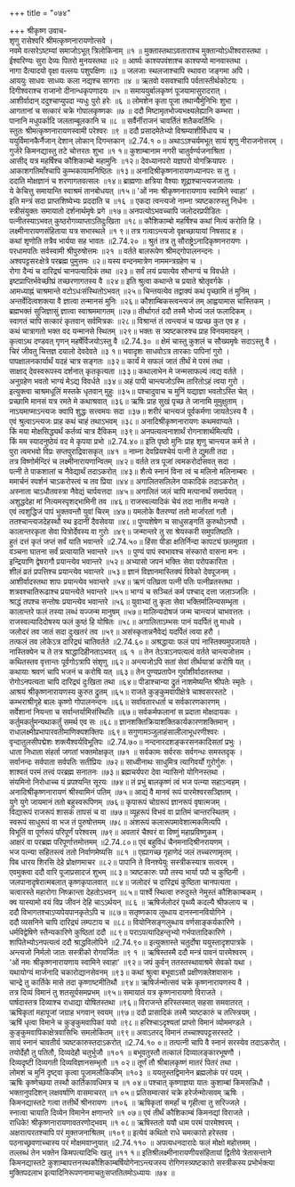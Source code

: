 +++
title = "०७४"

+++
श्रीकृष्ण उवाच-  
शृणु रासेश्वरि श्रीमत्कृष्णनारायणोत्सवे ।  
नवमे वत्सरेऽष्टम्यां समाजोऽभूत् त्रिलोकिनाम् ॥१ ॥
मुक्तास्तथाऽवताराश्च मुक्तान्योऽधीश्वरास्तथा ।  
ईश्वरिण्यः सुरा देव्यः पितरो मुनयस्तथा ॥२ ॥
आर्ष्यः काश्यपवंशाश्च काश्यप्यो मानवास्तथा ।  
नागा दैत्यादयो वृक्षा वल्लयः पशुपक्षिणः ॥३ ॥
जलजाः स्थलजाश्चापि स्थावरा जङ्गमा अपि ।  
आययुः साधवः साध्व्यः कला नद्यश्च सागराः ॥४ ॥
ऋतवो वसवश्चापि पर्वतास्तीर्थकोटयः ।  
दिगीश्वराश्च राजानो दीनान्धकृपणादयः ॥५ ॥
समाययुर्बालकृष्णं पूजयामासुरादरात् ।  
आशीर्वादान् ददुश्चाप्युपदा न्यधुः पुरो हरेः ॥६ ॥
लोमशेन कृता पूजा तथान्यैर्मुनिभिः शुभा ।  
आगतानां च सत्कारं चक्रे गोपालकृष्णकः ॥७ ॥
ददौ मिष्टामृतभोज्यभक्ष्यलेह्यानि कम्भरा ।  
पानानि मधुपर्कादि जलताम्बूलकानि च ॥८ ॥
सर्वैर्नीराजनं चावर्तितं शतैकवर्तिभिः ।  
स्तुतः श्रीमत्कृष्णनारायणस्वामी परेश्वरः ॥९ ॥
ददौ प्रसादमेतेभ्यो विश्रम्याशीर्विधाय च ।  
ययुर्विमानकैर्नैजान् देशान् लोकान् दिगन्तकान् ॥2.74.१ ०॥
अथाऽऽश्चर्यमभूत् सायं शृणु नीराजनोत्तरम् ।  
गुर्जरे किमनद्यास्तु तटे चोत्तरतः शुभा ॥१ १॥
कुशाम्बानाम नगरी चातुर्वर्ण्यजनाश्रिता ।  
आसीद् यत्र महर्षिश्च कौशिकाम्बो महामुनिः ॥१२॥
देवध्यानपरो यज्ञपरो योगक्रियापरः ।  
आकाशगतिमाँश्चापि कुम्भकायामनिष्ठितः ॥१३॥
अनादिश्रीकृष्णनारायणध्यानपरः स तु ।  
ददाति मोक्षज्ञानं च शरणागतवत्सलः ॥१४॥
ब्राह्मणाः क्षत्रिया वैश्याः शूद्राश्चान्त्यजजातयः ।  
ये केचित्तु समायान्ति स्वाश्रमं तानबोधयत् ॥१५॥
'ओं नमः श्रीकृष्णनारायणाय स्वामिने स्वाहा' ।  
इति मन्त्रं सदा प्राप्तशिष्येभ्यः प्रददाति च ॥१६ ॥
एकदा त्वन्त्यजो नाम्ना त्र्यष्टकारुस्तु निर्धनः ।  
स्त्रीसंयुक्तः समायातो दर्शनार्थमृषेः प्रगे ॥१७॥
अनपत्योऽभवच्चापि जलोदरप्रपीडितः ।  
पत्नीतस्याऽभवत् कुष्ठरोगव्याप्ताऽतिदुःखिता ॥१८॥
कौशिकाम्बो महर्षिश्च कथां नित्यं करोति हि ।  
लक्ष्मीनारायणसंहिताया यत्र सभास्थले ॥१ ९॥
तत्र गत्वाऽन्त्यजो वृक्षच्छायायां निषसाद ह ।  
कथां शृणोति तत्रैव भार्यया सह भावतः ॥2.74.२० ॥
श्रुतं तत्र तु सौराष्ट्रेऽनादिकृष्णनरायणः ।  
परधामपतिः सर्वस्वामी श्रीपुरुषोत्तमः ॥२१ ॥
वर्तते बालरूपेण श्रीमद्गोपालनन्दनः ।  
अश्वपट्टसरःक्षेत्रे परब्रह्म पुमुत्तमः ॥२॥
यस्य वन्दनमात्रेण नाममन्त्रग्रहेण च ।  
रोगा दैन्यं च दारिद्र्यं चानपत्यादिकं तथा ॥२३॥
सर्वं लयं प्रयात्येव सौभाग्यं च विवर्धते ।  
इष्टप्राप्तिर्भवेच्छीघ्रं तच्छरणागतस्य वै ॥२४॥
इति श्रुत्वा कथान्ते च प्रयाते श्रोतृवर्गके ।  
आमध्याह्नं चाश्रमान्ते वटोऽधःसंस्थितोऽभवत् ॥२५॥
चिन्तयत्येव तद्वाक्यं कथं पृच्छामि तं मुनिम् ।  
अन्तर्वेदित्वशक्त्या वै ज्ञात्वा तन्मानसं मुनिः ॥२६॥
कौशाम्बिकस्त्वन्त्यजं तम् आह्वयामास चास्तिकम् ।  
ब्रह्मभक्तं सुजिज्ञासुं ज्ञात्वा स्वाश्रममागतम् ॥२७॥
तीर्थागतं ददौ तस्मै भोज्यं जलं फलादिकम् ।  
स्वागतं चापि सत्कारं कृतवान् सर्वमित्रकः ॥२८॥
विश्रान्तं तं त्वन्त्यजं च पप्रच्छ कुत एव ह ।  
कथं चात्रागतो भक्त वद यन्मानसे स्थितम् ॥२९॥
भक्तः स त्र्यष्टकारुश्च प्राह विनयमावहन् ।  
कृत्वाऽथ दण्डवत् गृणन् महर्षेर्विजयोऽस्तु वै ॥2.74.३० ॥
क्षेमं चास्तु कुशलं च सौख्यमृषेः सदाऽस्तु वै ।  
चिरं जीवतु चित्तज्ञ दयालो देवदेवते ॥३ १॥
भवादृशः साधवोऽत्र तारकाः पापिनां गुरो ।  
पापक्षालनकार्यार्थं यदहं चात्र सङ्गतः ॥३२॥
कार्यं मे सफलं जातं तीर्थं मे परमं तथा ।  
साक्षाद् देवस्वरूपस्य दर्शनात् कृतकृत्यता ॥३३॥
कथालाभेन मे जन्मसाफल्यं त्वद्य वर्तते ।  
अनुग्रहेण भवतो भाग्यं मेऽद्य विवर्धते ॥३४॥
अहं पापी चान्त्यजोऽस्मि तारितोऽहं त्वया गुरो ।  
इत्युक्त्वा चाश्रमधूलिं मस्तके धृतवान् मुहुः ॥३५॥
पश्चादुवाच च मुनिं यद्याज्ञा भवतोऽस्ति चेत् ।  
प्रच्छामि मानसं यत्र रमते मे कथाश्रवात् ॥३६॥
ऋषिः प्राह सुखं पृच्छ ते जानामि मुमुक्षुताम् ।  
नाऽयमाप्माऽन्त्यजः क्वापि शुद्धः सत्त्वमयः सदा ॥३७॥
शरीरं चान्त्यजं पूर्वकर्मणा जायतेऽस्य वै ।  
एवं श्रुत्वाऽन्त्यजः प्राह कथं चाहं तथाऽभवम् ॥३८॥
अनादिश्रीकृष्णनारायणः कथमवाप्यते ।  
किं मया मोक्षसिद्ध्यर्थं कर्तव्यं चात्र दैविकम् ॥३९॥
अनपत्यत्वनाशार्थं रोगनाशार्थमित्यपि ।  
किं मम स्यादनुष्ठेयं वद मे कृपया प्रभो ॥2.74.४०॥
इति पृष्ठो मुनिः प्राह शृणु चान्त्यज कर्म ते ।  
पुरा त्वमभवो विप्रः सप्तपुराद्रिवासकृत् ॥४१ ॥
नाम्ना देवप्रियश्चेयं पत्नी ते द्युमती तदा ।  
तत्र विष्णोर्मन्दिरं च लक्ष्मीनारायणान्वितम् ॥४२॥
वर्तते तत्र पूजां त्वमकरोर्दासवत् सदा ।  
पत्नी ते पाकशालां च नैवेद्यार्थं तदाऽकरोत् ॥४३॥
शैत्ये स्नानं विना त्वं च मलिनो मलिनाम्बरः ।  
ममार्चनं स्पर्शनं चाऽकरोस्त्वं च तव प्रिया ॥४४॥
अगालितसलिलेन पाकादिकं तदाऽकरोत् ।  
अस्नाता चाऽधौतवस्त्रा नैवेद्यं चार्पयत्तदा ॥४५॥
अगालितं जलं चापि मत्पानार्थं समार्पयत् ।  
अशुद्धदेहा मां नित्यमस्पृशद्भामिनी तव ॥४६॥
राजस्वल्यादिकं चेयं तदा नातीव मन्यते ।  
एवं त्वशुद्धिजं पापं भुक्तवन्तौ युवां चिरम् ॥४७॥
यमलोके वैतरण्यां ततो मार्जारतां गतौ ।  
ततश्चान्त्यजदेहस्थौ स्थ इदानीं दैवसेवया ॥४८॥
पुण्यशेषेण च साधुसङ्गतिं कुरुथोऽनघौ ।  
कालान्तरकृता सेवा पित्रोर्देवस्य वा गुरोः ॥४९॥
जन्मान्तरे तु सा श्रेयस्करी समुपतिष्ठति ।  
हुतं दत्तं कृतं जप्तं सर्वं याति भवान्तरे ॥2.74.५०॥
हिंसा पीडा क्षतिर्निन्दा कापट्यं छलमुग्रता ।  
वञ्चना घातना सर्वं प्रत्यायाति भवान्तरे ॥५१ ॥
पुण्यं पापं स्वभावश्च संस्कारो वासना मनः ।  
इन्द्रियाणि द्वेषरागौ प्रयान्त्येव भवान्तरे ॥५२॥
अभ्यासो जपनं भक्तिः सेवा परोपकारिता ।  
शीलं व्रतं प्रपत्तिश्च प्रयान्त्येव भवान्तरे ॥५३॥
ज्ञानं विज्ञानमास्तिक्यं विवेको देवपूजनम् ।  
आशीर्वादस्तथा शापः प्रयान्त्येव भवान्तरे ॥५४॥
ऋणं पतिव्रता पत्नी पतिः पत्नीव्रतस्तथा ।  
शत्रवश्चातिरूढाश्च प्रयान्त्येते भवान्तरे ॥५५॥
भाग्यं च सञ्चितं कर्म पश्चाद् दत्ता जलाञ्जलिः ।  
श्राद्धं तपश्च सन्तोषः प्रयान्त्येव भवान्तरे ॥५६॥
युवाभ्यां तु कृता सेवा भक्तिर्मालिन्यसम्भृता ।  
कालान्तरे फलं तस्या लब्धं यज्जन्म मानुषम् ॥५७॥
मालिन्यदोषजं जन्म चान्त्यजं चाभवत्ततः ।  
राजस्वल्यादिदोषस्य फलं कुष्ठं हि योषितः ॥५८॥
अगालिताऽम्भसः पानं यदर्पितं तु माधवे ।  
जलोदरं तव जातं सदा दुःखतरं तव ॥५९॥
असंस्कृतान्ननैवेद्यं यदर्पितं त्वया हरौ ।  
तत्फलं तव लोकेऽत्र दारिद्र्यं चातिवर्तते ॥2.74.६०॥
अश्रद्धायाः फलं पापं नास्तिक्यमुपजायते ।  
नास्तिक्येन च ते तत्र श्राद्धादिहीनताऽभवत् ॥६ १ ॥
तेन तेऽत्राऽनपत्यत्वं वर्तते चान्त्यजोत्तम ।  
कथितस्तव वृत्तान्तः पूर्वगोऽत्रापि संशृणु ॥६२॥
अन्त्यजोऽपि सतां सेवां तीर्थयात्रां करोषि यत् ।  
कथायाः श्रवणं चापि भजनं च करोषि यत् ॥६३॥
तेन पुण्यप्रतापेन गुर्वाशीर्वादतस्तथा ।  
रोगोऽनपत्यता चापि दारिद्र्यं दुःखिता तथा ॥६४॥
पीडाश्चान्या द्रुतं नाशमेष्यन्ति श्रीपतेः स्मृतेः ।  
आश्रयं श्रीकृष्णनारायणस्य कुरुत द्रुतम् ॥६५॥
राजते कुङ्कुमवापीक्षेत्रे चाश्वसरस्तटे ।  
कम्भराश्रीगृहे बालः कृष्णो गोपालनन्दनः ॥६६॥
सर्वावतारधर्ता च सर्वकारणकारणम् ।  
सर्वेशानां नियन्ता च सर्वान्तर्यामिसंस्थितिः ॥६७॥
सर्वकर्मफलानां स प्रदाता मोक्षदायकः ।  
कर्तुमकर्तुमन्यथाकर्तुं समर्थ एव सः ॥६८॥
ज्ञानशक्तिक्रियाशक्तिकार्यकारणशक्तिमान् ।  
राधालक्ष्मीप्रभापारवतीमाणिक्यशक्तिपः ॥६९॥
सगुणामञ्जुलाहंसालीलाभूधरणीश्वरः ।  
वृन्दातुलसीपद्मेशः शक्त्यैश्वर्यविभूतिपः ॥2.74.७०॥
नन्दनारदशङ्करसनकादिसतां प्रभुः ।  
धाता निधाता संहर्ता जगतां भक्तमोक्षकृत् ॥७१ ॥
सर्वकामः सर्वरसः सर्वगन्धः समस्तदृक् ।  
सर्वानन्दः सर्वपाता सर्वपतिः सतीप्रियः ॥७२॥
साध्वीनाथः साधुमित्र त्यागिवर्यो गुरोर्गुरुः ।  
शाश्वतं परमं तत्त्वं परब्रह्म सनातनः ॥७३॥
ब्रह्मचर्यपरा देवा न्यासिनो योगिनस्तथा ।  
संयमिनो निरोधाच्च यं प्रपश्यन्ति सूरयः ॥७४॥
तं प्रभुं बालकृष्णं त्वं भज पत्न्या सहाऽन्वहम् ।  
अनादिश्रीकृष्णनारायणं श्रीस्वामिनं पतिम् ॥७५॥
आद्यं वै मानवं रूपं पारमेश्वरसञ्ज्ञितम् ।  
युगे युगे जायमानं ततो बहुस्वरूपिणम् ॥७६॥
कृपारूपं चोग्ररूपं ज्ञानरूपं वृषात्मजम् ।  
विद्यारूपं राजरूपं शासकं तापसं च वा ॥७७॥
व्यूहरूपं विभवं वा प्रातिमं चान्तरस्थितम् ।  
स्वरूपं साधुरूपं वा भज तं पुरुषोत्तमम् ॥७८॥
अंशरूपं कलारूपमावेशात्मकमित्यपि ।  
विभूतिं वा पूर्णरूपं परिपूर्णं परेश्वरम् ॥७९॥
अवतारं चैश्वरं वा विष्णुं महाप्रविष्णुकम् ।  
आक्षरं वा परब्रह्म परिपूर्णात्तमोत्तमम् ॥2.74.८०॥
एवं बहुविधं चैनमनादिश्रीनरायणम् ।  
भज पत्न्या सहितस्त्वं ततो निर्वाणमेष्यसि ॥८१ ॥
एह्यागच्छ गृहाणेदं जलं तच्चरणामृतम् ।  
पिब धारय शिरसि देहे प्रोक्षणमाचर ॥८२॥
पापानि ते विनश्येयुः सस्त्रीकस्यात्र सत्वरम् ।  
एवमुक्त्वा ददौ वारि पूजाप्रसादजं शुभम् ॥८३॥
त्र्यष्टकारुः पपौ तस्य भार्या पपौ च कुष्ठिनी ।  
जलपानादृषेरात्मबलात् कृष्णकृपालवात् ॥८४॥
जलोदरं च दारिद्र्यं कुष्ठिता चानपत्यता ।  
चत्वारस्ते महारोगा निष्क्रान्ता देहतोऽभवन् ॥८५॥
पार्श्वे स्थित्वा रुरुदुस्ते नेमुस्तं कौशिकाम्बकम् ।  
क्व यास्यामो वयं विप्र जीवनं देहि चाऽऽर्थयन् ॥८६ ॥
ऋषिर्जलोदरं पृथ्व्यै कदल्यै श्रीफलाय च ।  
ददौ विभागतश्चाऽप्यपेयपानकृतेऽपि च ॥८७॥
सतृष्णकाय लुब्धाय दानस्नानवियोगिने ।  
ददौ व्यसनिने चापि दारिद्र्यं लम्पटाय च ॥८८॥
वियोनिसङ्गलुब्धाय वर्णसाङ्कर्यकारिणे ।  
धर्मविद्वेषिणे स्तैन्यकारिणे कुष्ठितां ददौ ॥८९॥
पराऽपत्यादिहन्तृभ्यो गर्भपातादिकारिणे ।  
शापितेभ्योऽनपत्यत्वं ददौ श्राद्धविलोपिने ॥2.74.९०॥
इत्युक्तास्ते चतुर्दोषा ययुस्तादृशपात्रके ।  
अन्त्यजो निर्मलो जातः सस्त्रीको रोगवर्जितः ॥९ १ ॥
ऋषिस्तस्मै ददौ मन्त्रं पावनं पारमेश्वरम् ।  
'ओं नमः श्रीकृष्णनारायणाय स्वामिने स्वाहा' ॥९२॥
जपं कुर्वन् ततस्तस्थावाश्रमे सेवको यथा ।  
यथायोग्यं मार्जनादि चकारोद्यानसेवनम् ॥९३॥
कथां श्रुत्वा बभूवाऽसौ प्रक्षीणक्लेशवासनः ।  
चान्द्रे तु कार्तिके मासे तदा कृष्णाष्टमीतिथौ ॥९४॥
ऋषिर्जन्मोत्सवं चक्रे कृष्णनारायणस्य वै ।  
तत्र दिव्यं विमानं तु शतसूर्यसमप्रभम् ॥९५॥
समायातं यत्र कृष्णनारायणो विराजते ।  
पार्षदास्तत्र दिव्याश्च राधाद्या योषितस्तथा ॥९६॥
विराजन्ते हरिस्तस्मात् सहसा समवातरत् ।  
ऋषिकृतां महापूजां जग्राह भगवान् स्वयम् ॥९७॥
ददौ प्रासादिकं तस्मै त्र्यष्टकारुं च तत्स्त्रियम् ।  
ऋषिं धृत्वा विमाने च कुङ्कुमवापिकां ययो ॥९८॥
हरिश्चाऽदृश्यतां प्राप्तो विमानं व्योममण्डले ।  
कुङ्कुमवापिकाक्षेत्रवासिभिः समलोकितम् ॥९९॥
अवाऽतरद् विमानं तच्चाश्वपट्टसरस्तटे ।  
सायं स्नानं चावतीर्य त्र्यष्टकारुस्तदाऽकरोत् ॥2.74.१० ०॥
तत्पत्नी चापि वै स्नानं सरस्येव तदाऽकरोत् ।  
तयोर्देहौ तु पतितौ, दिव्यदेहौ चतुर्भुजौ ॥१०१ ॥
बभूवतुस्तौ तत्कालं दिव्यालङ्कारभूषणौ ।  
दिव्यदृष्टी दिव्यगती दिव्यविज्ञानसम्भृतौ ॥१ ०२॥
तूर्णं तौ श्रीबालकृष्णं मातरं पितरं तथा ।  
लोमशं च मुनिं दृष्ट्वा कृत्वा पूजामलौकिकीम् ॥१०३ ॥
ययतुस्तद्विमानेन ब्रह्मलोकं परं पदम् ।  
ऋषिः कृष्णेच्छया तस्थौ कार्तिकावधिमत्र च ॥१ ०४॥
पश्चात् कृष्णाज्ञया यातः कुशाम्बां किमसन्निधौ ।  
भक्तानुपदिशन् लक्षवर्षाणि वासमाचरत् ॥१ ०५॥
प्रतिसम्वत्सरं चक्रे हरेर्जन्मोत्सवम् ऋषिः ।  
किमनद्यास्तटे गत्वा तत्तीर्थे श्रीनरायणः ॥१०६ ॥
ऋषिकृतां समर्हां च गृहीत्वा तु सरिज्जले ।  
स्नात्वा चायाति दिव्येन विमानेन क्षणान्तरे ॥१ ०७॥
एवं तीर्थं कौशिकाम्बं किमनद्यां विराजते ।  
राधिके! श्रीकृष्णनारायणावतरणोद्भवम् ॥१ ०८॥
ऋषिस्ततो ययौ धाम परमं पारमेश्वरम् ।  
अक्षरात्परतश्चापि परं मुक्तजनाश्रितम् ॥१०९॥
इत्येवं कथितो राधे चमत्कारो हरेस्तव ।  
पठनाच्छ्रवणाच्चास्य परं मोक्षमवाप्नुयात् ॥2.74.११० ॥
अपत्यधनदारादेः फलं मोक्षो महोत्तमम् ।  
तल्लब्धं तेन भक्तेन किमपत्यादिभिः खलु ॥११ १॥
इतिश्रीलक्ष्मीनारायणीयसंहितायां द्वितीये त्रेतासन्ताने किमनद्यास्तटे कुशाम्बापत्तनस्थकौशिकाम्बर्षियोगेनाऽन्त्यजस्य रोगिणस्त्र्यष्टकारो सस्त्रीकस्य प्रभोर्भक्त्या मुक्तिपदलाभ इत्यादिनिरूपणनामाचतुःसप्ततितमोऽध्यायः ॥७४ ॥
    
